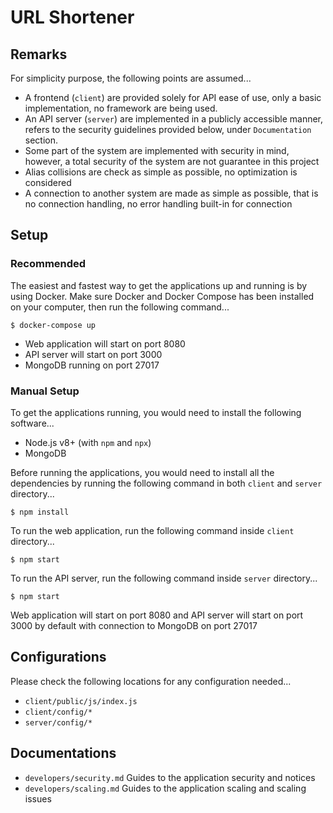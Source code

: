 # URL Shortener

## Remarks
For simplicity purpose, the following points are assumed...

- A frontend (`client`) are provided solely for API ease of use, only a basic
implementation, no framework are being used.
- An API server (`server`) are implemented in a publicly accessible manner,
refers to the security guidelines provided below, under `Documentation`
section.
- Some part of the system are implemented with security in mind, however, a
total security of the system are not guarantee in this project
- Alias collisions are check as simple as possible, no optimization is
considered
- A connection to another system are made as simple as possible, that is no
connection handling, no error handling built-in for connection

## Setup

### Recommended
The easiest and fastest way to get the applications up and running is by using
Docker. Make sure Docker and Docker Compose has been installed on your
computer, then run the following command...

```
$ docker-compose up
```

- Web application will start on port 8080
- API server will start on port 3000
- MongoDB running on port 27017

### Manual Setup
To get the applications running, you would need to install the following
software...

- Node.js v8+ (with `npm` and `npx`)
- MongoDB

Before running the applications, you would need to install all the
dependencies by running the following command in both `client` and `server`
directory...

```
$ npm install
```

To run the web application, run the following command inside `client`
directory...

```
$ npm start
```

To run the API server, run the following command inside `server` directory...

```
$ npm start
```

Web application will start on port 8080 and
API server will start on port 3000 by default
with connection to MongoDB on port 27017

## Configurations

Please check the following locations for any configuration needed...

- `client/public/js/index.js`
- `client/config/*`
- `server/config/*`

## Documentations

- `developers/security.md` Guides to the application security and notices
- `developers/scaling.md` Guides to the application scaling and scaling issues
